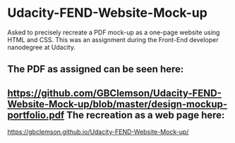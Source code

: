 # Udacity-FEND-Website-Mock-up
Asked to precisely recreate a PDF mock-up as a one-page website using HTML and CSS. This was an assignment during the Front-End developer nanodegree at Udacity.

The PDF as assigned can be seen here:
---
https://github.com/GBClemson/Udacity-FEND-Website-Mock-up/blob/master/design-mockup-portfolio.pdf
The recreation as a web page here:
---
https://gbclemson.github.io/Udacity-FEND-Website-Mock-up/
